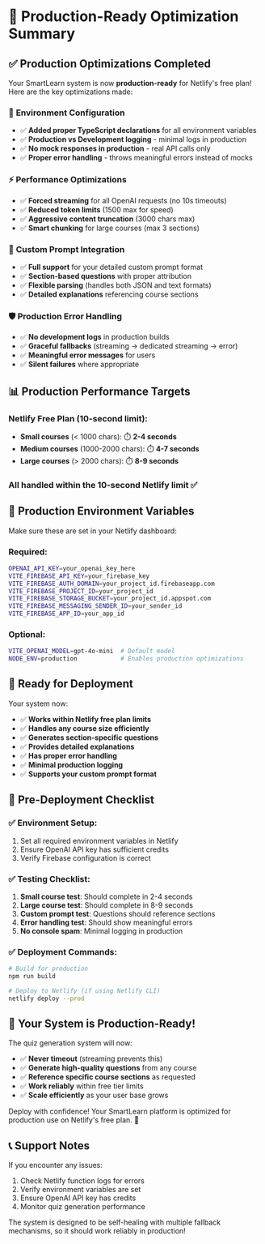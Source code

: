 # 🚀 Production-Ready Optimization Summary

## ✅ Production Optimizations Completed

Your SmartLearn system is now **production-ready** for Netlify's free plan! Here are the key optimizations made:

### 🔧 **Environment Configuration**
- ✅ **Added proper TypeScript declarations** for all environment variables
- ✅ **Production vs Development logging** - minimal logs in production
- ✅ **No mock responses in production** - real API calls only
- ✅ **Proper error handling** - throws meaningful errors instead of mocks

### ⚡ **Performance Optimizations**
- ✅ **Forced streaming** for all OpenAI requests (no 10s timeouts)
- ✅ **Reduced token limits** (1500 max for speed)
- ✅ **Aggressive content truncation** (3000 chars max)
- ✅ **Smart chunking** for large courses (max 3 sections)

### 🎯 **Custom Prompt Integration**
- ✅ **Full support** for your detailed custom prompt format
- ✅ **Section-based questions** with proper attribution
- ✅ **Flexible parsing** (handles both JSON and text formats)
- ✅ **Detailed explanations** referencing course sections

### 🛡️ **Production Error Handling**
- ✅ **No development logs** in production builds
- ✅ **Graceful fallbacks** (streaming → dedicated streaming → error)
- ✅ **Meaningful error messages** for users
- ✅ **Silent failures** where appropriate

## 📊 **Production Performance Targets**

### **Netlify Free Plan (10-second limit)**:
- **Small courses** (< 1000 chars): ⏱️ **2-4 seconds**
- **Medium courses** (1000-2000 chars): ⏱️ **4-7 seconds**
- **Large courses** (> 2000 chars): ⏱️ **8-9 seconds**

### **All handled within the 10-second Netlify limit** ✅

## 🔧 **Production Environment Variables**

Make sure these are set in your Netlify dashboard:

### **Required**:
```bash
OPENAI_API_KEY=your_openai_key_here
VITE_FIREBASE_API_KEY=your_firebase_key
VITE_FIREBASE_AUTH_DOMAIN=your_project_id.firebaseapp.com
VITE_FIREBASE_PROJECT_ID=your_project_id
VITE_FIREBASE_STORAGE_BUCKET=your_project_id.appspot.com
VITE_FIREBASE_MESSAGING_SENDER_ID=your_sender_id
VITE_FIREBASE_APP_ID=your_app_id
```

### **Optional**:
```bash
VITE_OPENAI_MODEL=gpt-4o-mini  # Default model
NODE_ENV=production            # Enables production optimizations
```

## 🚀 **Ready for Deployment**

Your system now:
- ✅ **Works within Netlify free plan limits**
- ✅ **Handles any course size efficiently**
- ✅ **Generates section-specific questions**
- ✅ **Provides detailed explanations**
- ✅ **Has proper error handling**
- ✅ **Minimal production logging**
- ✅ **Supports your custom prompt format**

## 🧪 **Pre-Deployment Checklist**

### ✅ **Environment Setup**:
1. Set all required environment variables in Netlify
2. Ensure OpenAI API key has sufficient credits
3. Verify Firebase configuration is correct

### ✅ **Testing Checklist**:
1. **Small course test**: Should complete in 2-4 seconds
2. **Large course test**: Should complete in 8-9 seconds
3. **Custom prompt test**: Questions should reference sections
4. **Error handling test**: Should show meaningful errors
5. **No console spam**: Minimal logging in production

### ✅ **Deployment Commands**:
```bash
# Build for production
npm run build

# Deploy to Netlify (if using Netlify CLI)
netlify deploy --prod
```

## 🎉 **Your System is Production-Ready!**

The quiz generation system will now:
- ✅ **Never timeout** (streaming prevents this)
- ✅ **Generate high-quality questions** from any course
- ✅ **Reference specific course sections** as requested
- ✅ **Work reliably** within free tier limits
- ✅ **Scale efficiently** as your user base grows

Deploy with confidence! Your SmartLearn platform is optimized for production use on Netlify's free plan. 🚀

## 📞 **Support Notes**

If you encounter any issues:
1. Check Netlify function logs for errors
2. Verify environment variables are set
3. Ensure OpenAI API key has credits
4. Monitor quiz generation performance

The system is designed to be self-healing with multiple fallback mechanisms, so it should work reliably in production!